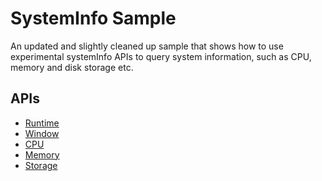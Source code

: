 # SystemInfo Sample

An updated and slightly cleaned up sample that shows how to use experimental 
systemInfo APIs to query system information, such as CPU, memory and disk 
storage etc. 

## APIs
* [Runtime](http://developer.chrome.com/trunk/apps/app.runtime.html)
* [Window](http://developer.chrome.com/trunk/apps/app.window.html)
* [CPU](http://developer.chrome.com/trunk/apps/experimental.systemInfo.cpu.html)
* [Memory](http://developer.chrome.com/trunk/apps/experimental.systemInfo.memory.html)
* [Storage](http://developer.chrome.com/trunk/apps/experimental.systemInfo.storage.html)

